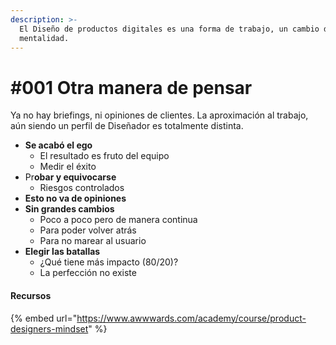 ```yaml
---
description: >-
  El Diseño de productos digitales es una forma de trabajo, un cambio de
  mentalidad.
---
```


# #001 Otra manera de pensar



Ya no hay briefings, ni opiniones de clientes. La aproximación al trabajo, aún siendo un perfil de Diseñador es totalmente distinta.

* **Se acabó el ego**
  * El resultado es fruto del equipo
  * Medir el éxito
* Pr**obar y equivocarse**
  * Riesgos controlados
* **Esto no va de opiniones**
* **Sin grandes cambios**
  * Poco a poco pero de manera continua
  * Para poder volver atrás
  * Para no marear al usuario
* **Elegir las batallas**
  * ¿Qué tiene más impacto (80/20)?
  * La perfección no existe



#### Recursos

{% embed url="https://www.awwwards.com/academy/course/product-designers-mindset" %}

